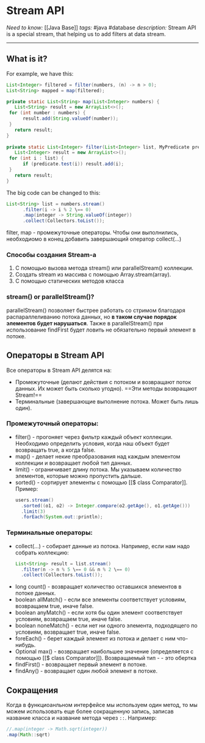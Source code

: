 # Stream API
*Need to know:* [[Java Base]]
*tags:* #java #database
*description:* Stream API is a special stream, that helping us to add filters at data stream.

---
## What is it?
For example, we have this:
```java
List<Integer> filtered = filter(numbers, (n) -> n > 0);  
List<String> mapped = map(filtered);

private static List<String> map(List<Integer> numbers) {  
   List<String> result = new ArrayList<>();  
 for (int number : numbers) {  
      result.add(String.valueOf(number));  
 }  
   return result;  
}  
  
private static List<Integer> filter(List<Integer> list, MyPredicate predicate) {  
   List<Integer> result = new ArrayList<>();  
 for (int i : list) {  
      if (predicate.test(i)) result.add(i);  
 }  
   return result;  
}
```

The big code can be changed to this: 
```java
List<String> list = numbers.stream()  
      .filter(i -> i % 2 \== 0)  
      .map(integer -> String.valueOf(integer))    
      .collect(Collectors.toList());
```

filter, map - промежуточные операторы. Чтобы они выполнились, необходиомо в конец добавить завершающий оператор collect(...)


### Способы создания Stream-а
1. С помощью вызова метода stream() или parallelStream() коллекции.
2. Создать stream из массива с помощью Array.stream(array).
3. С помощью статических методов класса 

### stream() or parallelStream()?
parallelStream() позволяет быстрее работать со стримом благодаря распараллеливанию потока данных, но **в таком случае порядок элементов будет нарушаться**. Также в parallelStream() при использование findFirst будет ловить не обязательно первый элемент в потоке.

## Операторы в Stream API
Все операторы в Stream API делятся на:
- Промежуточные (делают действия с потоком и возвращают поток данных. Их может быть сколько угодно). ==Эти методы возвращают Stream!==
- Терминальные (завершающие выполнение потока. Может быть лишь один).

### Промежуточный операторы:
- filter() - прогоняет через фильтр каждый объект коллекции. Необходимо определить условия, когда наш объект будет возвращать true, а когда false.
- map() - делает некие преобразования над каждым элементом коллекции и возвращает любой тип данных.
- limit() - ограничивает длину потока. Мы указываем количество элементов, которые можно пропустить дальше.
- sorted() - сортирует элементы с помощью [[$ class Comparator]].	
	Пример:
	```java
	users.stream()  
      .sorted((o1, o2) -> Integer.compare(o2.getAge(), o1.getAge()))  
      .limit(3)  
      .forEach(System.out::println);
	```
### Терминальные операторы:
- collect(...) - собирает данные из потока. 
	Например, если нам надо собрать коллекцию:
	```java
	List<String> result = list.stream()  
      .filter(n -> n % 5 \== 0 && n % 2 \== 0)    
      .collect(Collectors.toList());
	```
- long count() - возвращает количество оставшихся элементов в потоке данных.
- boolean allMatch() - если все элементы соответствует условиям, возвращаем true, иначе false.
- boolean anyMatch() - если хотя бы один элемент соответствует условиям, возвращаем true, иначе false.
- boolean noneMatch() - если нет ни одного элемента, подходящего по условиям, возвращает true, иначе false.
- foreEach() - берет каждый элемент из потока и делает с ним что-нибудь.
- Optional max() - возвращает наибольшее значение (определяется с помощью [[$ class Comparator]]). Возвращаемый тип -  - это обертка
- findFirst() - возвращает первый элемент в потоке.
- findAny() - возвращает один любой элемент в потоке.


## Сокращения
Когда в функциоанльном интерфейсе мы используем один метод, то мы можем использовать еще более сокращенную запись, записав название класса и название метода через `::`.
Например:
```java
//.map(integer -> Math.sqrt(integer))
.map(Math::sqrt)
```